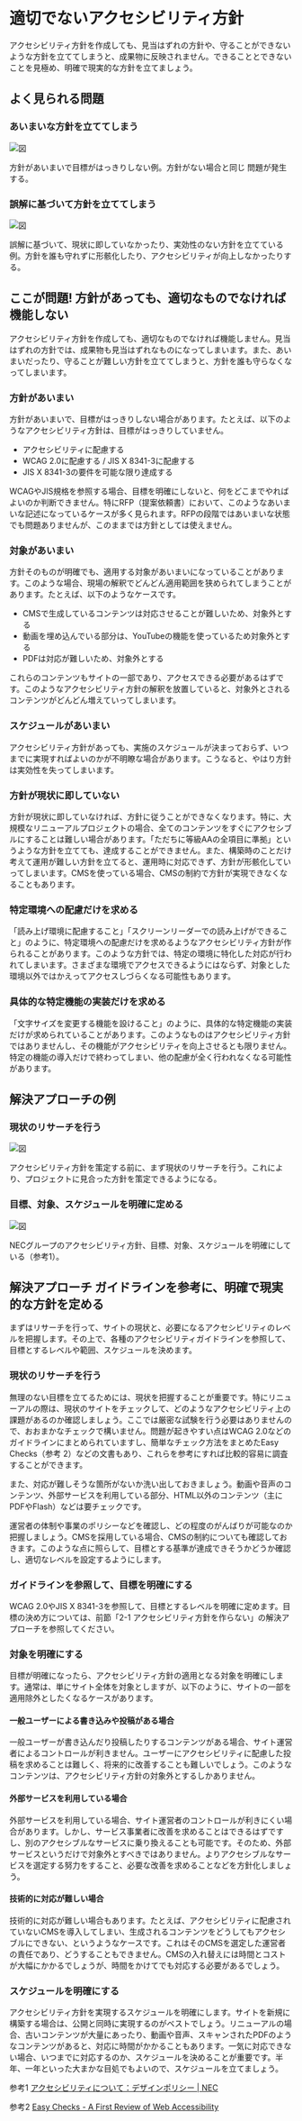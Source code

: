# 適切でないアクセシビリティ方針

アクセシビリティ方針を作成しても、見当はずれの方針や、守ることができないような方針を立ててしまうと、成果物に反映されません。できることとできないことを見極め、明確で現実的な方針を立てましょう。

## よく見られる問題

### あいまいな方針を立ててしまう

![図](../img/2-2-ng01.png)

方針があいまいで目標がはっきりしない例。方針がない場合と同じ
問題が発生する。

### 誤解に基づいて方針を立ててしまう

![図](../img/2-2-ng02.png)

誤解に基づいて、現状に即していなかったり、実効性のない方針を立てている例。方針を誰も守れずに形骸化したり、アクセシビリティが向上しなかったりする。

## ここが問題! 方針があっても、適切なものでなければ機能しない

アクセシビリティ方針を作成しても、適切なものでなければ機能しません。見当はずれの方針では、成果物も見当はずれなものになってしまいます。また、あいまいだったり、守ることが難しい方針を立ててしまうと、方針を誰も守らなくなってしまいます。

### 方針があいまい

方針があいまいで、目標がはっきりしない場合があります。たとえば、以下のようなアクセシビリティ方針は、目標がはっきりしていません。

- アクセシビリティに配慮する
- WCAG 2.0に配慮する / JIS X 8341-3に配慮する
- JIS X 8341-3の要件を可能な限り達成する

WCAGやJIS規格を参照する場合、目標を明確にしないと、何をどこまでやればよいのか判断できません。特にRFP（提案依頼書）において、このようなあいまいな記述になっているケースが多く見られます。RFPの段階ではあいまいな状態でも問題ありませんが、このままでは方針としては使えません。

### 対象があいまい

方針そのものが明確でも、適用する対象があいまいになっていることがあります。このような場合、現場の解釈でどんどん適用範囲を狭められてしまうことがあります。たとえば、以下のようなケースです。

- CMSで生成しているコンテンツは対応させることが難しいため、対象外とする
- 動画を埋め込んでいる部分は、YouTubeの機能を使っているため対象外とする
- PDFは対応が難しいため、対象外とする

これらのコンテンツもサイトの一部であり、アクセスできる必要があるはずです。このようなアクセシビリティ方針の解釈を放置していると、対象外とされるコンテンツがどんどん増えていってしまいます。

### スケジュールがあいまい

アクセシビリティ方針があっても、実施のスケジュールが決まっておらず、いつまでに実現すればよいのかが不明瞭な場合があります。こうなると、やはり方針は実効性を失ってしまいます。

### 方針が現状に即していない

方針が現状に即していなければ、方針に従うことができなくなります。特に、大規模なリニューアルプロジェクトの場合、全てのコンテンツをすぐにアクセシブルにすることは難しい場合があります。「ただちに等級AAの全項目に準拠」というような方針を立てても、達成することができません。また、構築時のことだけ考えて運用が難しい方針を立てると、運用時に対応できず、方針が形骸化していってしまいます。CMSを使っている場合、CMSの制約で方針が実現できなくなることもあります。

### 特定環境への配慮だけを求める

「読み上げ環境に配慮すること」「スクリーンリーダーでの読み上げができること」のように、特定環境への配慮だけを求めるようなアクセシビリティ方針が作られることがあります。このような方針では、特定の環境に特化した対応が行われてしまいます。さまざまな環境でアクセスできるようにはならず、対象とした環境以外ではかえってアクセスしづらくなる可能性もあります。

### 具体的な特定機能の実装だけを求める

「文字サイズを変更する機能を設けること」のように、具体的な特定機能の実装だけが求められていることがあります。このようなものはアクセシビリティ方針ではありませんし、その機能がアクセシビリティを向上させるとも限りません。特定の機能の導入だけで終わってしまい、他の配慮が全く行われなくなる可能性があります。

## 解決アプローチの例

### 現状のリサーチを行う

![図](../img/2-2-ok01.png)

アクセシビリティ方針を策定する前に、まず現状のリサーチを行う。これにより、プロジェクトに見合った方針を策定できるようになる。

### 目標、対象、スケジュールを明確に定める

![図](../img/2-2-ok02.png)

NECグループのアクセシビリティ方針、目標、対象、スケジュールを明確にしている（参考1）。

## 解決アプローチ ガイドラインを参考に、明確で現実的な方針を定める

まずはリサーチを行って、サイトの現状と、必要になるアクセシビリティのレベルを把握します。その上で、各種のアクセシビリティガイドラインを参照して、目標とするレベルや範囲、スケジュールを決めます。

### 現状のリサーチを行う

無理のない目標を立てるためには、現状を把握することが重要です。特にリニューアルの際は、現状のサイトをチェックして、どのようなアクセシビリティ上の課題があるのか確認しましょう。ここでは厳密な試験を行う必要はありませんので、おおまかなチェックで構いません。問題が起きやすい点はWCAG 2.0などのガイドラインにまとめられていますし、簡単なチェック方法をまとめたEasy Checks（参考 2）などの文書もあり、これらを参考にすれば比較的容易に調査することができます。

また、対応が難しそうな箇所がないか洗い出しておきましょう。動画や音声のコンテンツ、外部サービスを利用している部分、HTML以外のコンテンツ（主にPDFやFlash）などは要チェックです。

運営者の体制や事業のポリシーなどを確認し、どの程度のがんばりが可能なのか把握しましょう。CMSを採用している場合、CMSの制約についても確認しておきます。このような点に照らして、目標とする基準が達成できそうかどうか確認し、適切なレベルを設定するようにします。

### ガイドラインを参照して、目標を明確にする

WCAG 2.0やJIS X 8341-3を参照して、目標とするレベルを明確に定めます。目標の決め方については、前節「2-1 アクセシビリティ方針を作らない」の解決アプローチを参照してください。

### 対象を明確にする

目標が明確になったら、アクセシビリティ方針の適用となる対象を明確にします。通常は、単にサイト全体を対象としますが、以下のように、サイトの一部を適用除外としたくなるケースがあります。

#### 一般ユーザーによる書き込みや投稿がある場合

一般ユーザーが書き込んだり投稿したりするコンテンツがある場合、サイト運営者によるコントロールが利きません。ユーザーにアクセシビリティに配慮した投稿を求めることは難しく、将来的に改善することも難しいでしょう。このようなコンテンツは、アクセシビリティ方針の対象外とするしかありません。

#### 外部サービスを利用している場合

外部サービスを利用している場合、サイト運営者のコントロールが利きにくい場合があります。しかし、サービス事業者に改善を求めることはできるはずですし、別のアクセシブルなサービスに乗り換えることも可能です。そのため、外部サービスというだけで対象外とすべきではありません。よりアクセシブルなサービスを選定する努力をすること、必要な改善を求めることなどを方針化しましょう。

#### 技術的に対応が難しい場合

技術的に対応が難しい場合もあります。たとえば、アクセシビリティに配慮されていないCMSを導入してしまい、生成されるコンテンツをどうしてもアクセシブルにできない、というようなケースです。これはそのCMSを選定した運営者の責任であり、どうすることもできません。CMSの入れ替えには時間とコストが大幅にかかるでしょうが、時間をかけてでも対応する必要があるでしょう。

### スケジュールを明確にする

アクセシビリティ方針を実現するスケジュールを明確にします。サイトを新規に構築する場合は、公開と同時に実現するのがベストでしょう。リニューアルの場合、古いコンテンツが大量にあったり、動画や音声、スキャンされたPDFのようなコンテンツがあると、対応に時間がかかることもあります。一気に対応できない場合、いつまでに対応するのか、スケジュールを決めることが重要です。半年、一年といった大まかな目処でもよいので、スケジュールを立てましょう。

参考1 [アクセシビリティについて：デザインポリシー | NEC](http://jpn.nec.com/design/accessibility/)

参考2 [Easy Checks - A First Review of Web Accessibility](http://www.w3.org/WAI/eval/preliminary.html)

